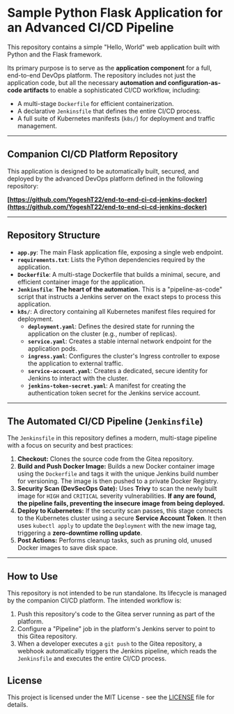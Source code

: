 # Sample Python Flask Application for an Advanced CI/CD Pipeline

This repository contains a simple "Hello, World" web application built with Python and the Flask framework.

Its primary purpose is to serve as the **application component** for a full, end-to-end DevOps platform. The repository includes not just the application code, but all the necessary **automation and configuration-as-code artifacts** to enable a sophisticated CI/CD workflow, including:

- A multi-stage `Dockerfile` for efficient containerization.
- A declarative `Jenkinsfile` that defines the entire CI/CD process.
- A full suite of Kubernetes manifests (`k8s/`) for deployment and traffic management.

---

## Companion CI/CD Platform Repository

This application is designed to be automatically built, secured, and deployed by the advanced DevOps platform defined in the following repository:

**[https://github.com/YogeshT22/end-to-end-ci-cd-jenkins-docker](https://github.com/YogeshT22/end-to-end-ci-cd-jenkins-docker)**

---

## Repository Structure

- **`app.py`**: The main Flask application file, exposing a single web endpoint.
- **`requirements.txt`**: Lists the Python dependencies required by the application.
- **`Dockerfile`**: A multi-stage Dockerfile that builds a minimal, secure, and efficient container image for the application.
- **`Jenkinsfile`**: **The heart of the automation.** This is a "pipeline-as-code" script that instructs a Jenkins server on the exact steps to process this application.
- **`k8s/`**: A directory containing all Kubernetes manifest files required for deployment.
  - **`deployment.yaml`**: Defines the desired state for running the application on the cluster (e.g., number of replicas).
  - **`service.yaml`**: Creates a stable internal network endpoint for the application pods.
  - **`ingress.yaml`**: Configures the cluster's Ingress controller to expose the application to external traffic.
  - **`service-account.yaml`**: Creates a dedicated, secure identity for Jenkins to interact with the cluster.
  - **`jenkins-token-secret.yaml`**: A manifest for creating the authentication token secret for the Jenkins service account.

---

## The Automated CI/CD Pipeline (`Jenkinsfile`)

The `Jenkinsfile` in this repository defines a modern, multi-stage pipeline with a focus on security and best practices:

1.  **Checkout:** Clones the source code from the Gitea repository.
2.  **Build and Push Docker Image:** Builds a new Docker container image using the `Dockerfile` and tags it with the unique Jenkins build number for versioning. The image is then pushed to a private Docker Registry.
3.  **Security Scan (DevSecOps Gate):** Uses **Trivy** to scan the newly built image for `HIGH` and `CRITICAL` severity vulnerabilities. **If any are found, the pipeline fails, preventing the insecure image from being deployed.**
4.  **Deploy to Kubernetes:** If the security scan passes, this stage connects to the Kubernetes cluster using a secure **Service Account Token**. It then uses `kubectl apply` to update the `Deployment` with the new image tag, triggering a **zero-downtime rolling update**.
5.  **Post Actions:** Performs cleanup tasks, such as pruning old, unused Docker images to save disk space.

---

## How to Use

This repository is not intended to be run standalone. Its lifecycle is managed by the companion CI/CD platform. The intended workflow is:

1.  Push this repository's code to the Gitea server running as part of the platform.
2.  Configure a "Pipeline" job in the platform's Jenkins server to point to this Gitea repository.
3.  When a developer executes a `git push` to the Gitea repository, a webhook automatically triggers the Jenkins pipeline, which reads the `Jenkinsfile` and executes the entire CI/CD process.

## License

This project is licensed under the MIT License - see the [LICENSE](LICENSE) file for details.

